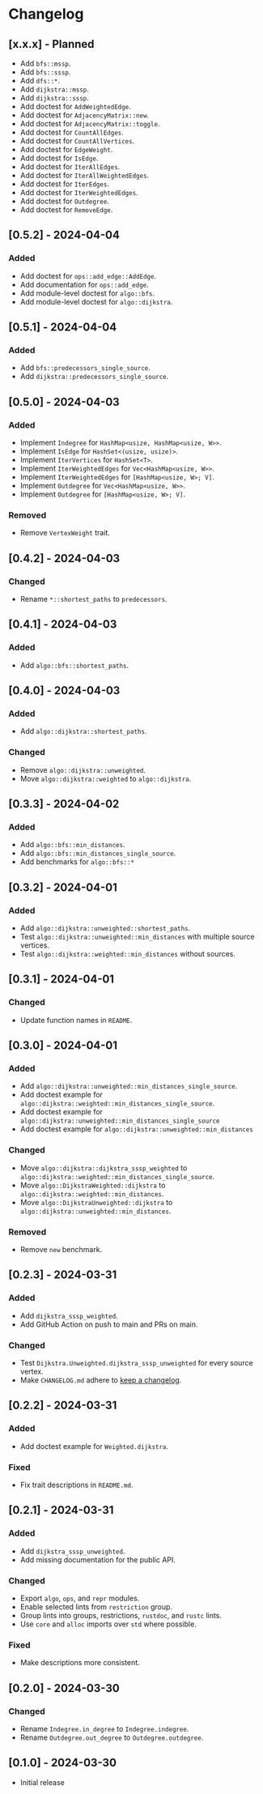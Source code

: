 # Changelog

## [x.x.x] - Planned

- Add `bfs::mssp`.
- Add `bfs::sssp`.
- Add `dfs::*`.
- Add `dijkstra::mssp`.
- Add `dijkstra::sssp`.
- Add doctest for `AddWeightedEdge`.
- Add doctest for `AdjacencyMatrix::new`.
- Add doctest for `AdjacencyMatrix::toggle`.
- Add doctest for `CountAllEdges`.
- Add doctest for `CountAllVertices`.
- Add doctest for `EdgeWeight`.
- Add doctest for `IsEdge`.
- Add doctest for `IterAllEdges`.
- Add doctest for `IterAllWeightedEdges`.
- Add doctest for `IterEdges`.
- Add doctest for `IterWeightedEdges`.
- Add doctest for `Outdegree`.
- Add doctest for `RemoveEdge`.

## [0.5.2] - 2024-04-04

### Added

- Add doctest for `ops::add_edge::AddEdge`.
- Add documentation for `ops::add_edge`.
- Add module-level doctest for `algo::bfs`.
- Add module-level doctest for `algo::dijkstra`.

## [0.5.1] - 2024-04-04

### Added

- Add `bfs::predecessors_single_source`.
- Add `dijkstra::predecessors_single_source`.

## [0.5.0] - 2024-04-03

### Added

- Implement `Indegree` for `HashMap<usize, HashMap<usize, W>>`.
- Implement `IsEdge` for `HashSet<(usize, usize)>`.
- Implement `IterVertices` for `HashSet<T>`.
- Implement `IterWeightedEdges` for `Vec<HashMap<usize, W>>`.
- Implement `IterWeightedEdges` for `[HashMap<usize, W>; V]`.
- Implement `Outdegree` for `Vec<HashMap<usize, W>>`.
- Implement `Outdegree` for `[HashMap<usize, W>; V]`.

### Removed

- Remove `VertexWeight` trait.

## [0.4.2] - 2024-04-03

### Changed

- Rename `*::shortest_paths` to `predecessors`.

## [0.4.1] - 2024-04-03

### Added

- Add `algo::bfs::shortest_paths`.

## [0.4.0] - 2024-04-03

### Added

- Add `algo::dijkstra::shortest_paths`.

### Changed

- Remove `algo::dijkstra::unweighted`.
- Move `algo::dijkstra::weighted` to `algo::dijkstra`.

## [0.3.3] - 2024-04-02

### Added

- Add `algo::bfs::min_distances`.
- Add `algo::bfs::min_distances_single_source`.
- Add benchmarks for `algo::bfs::*`

## [0.3.2] - 2024-04-01

### Added

- Add `algo::dijkstra::unweighted::shortest_paths`.
- Test `algo::dijkstra::unweighted::min_distances` with multiple source vertices.
- Test `algo::dijkstra::weighted::min_distances` without sources.

## [0.3.1] - 2024-04-01

### Changed

- Update function names in `README`.

## [0.3.0] - 2024-04-01

### Added

- Add `algo::dijkstra::unweighted::min_distances_single_source`.
- Add doctest example for `algo::dijkstra::weighted::min_distances_single_source`.
- Add doctest example for `algo::dijkstra::unweighted::min_distances_single_source`
- Add doctest example for `algo::dijkstra::unweighted::min_distances`

### Changed

- Move `algo::dijkstra::dijkstra_sssp_weighted` to `algo::dijkstra::weighted::min_distances_single_source`.
- Move `algo::DijkstraWeighted::dijkstra` to `algo::dijkstra::weighted::min_distances`.
- Move `algo::DijkstraUnweighted::dijkstra` to `algo::dijkstra::unweighted::min_distances`.

### Removed

- Remove `new` benchmark.

## [0.2.3] - 2024-03-31

### Added

- Add `dijkstra_sssp_weighted`.
- Add GitHub Action on push to main and PRs on main.

### Changed

- Test `Dijkstra.Unweighted.dijkstra_sssp_unweighted` for every source vertex.
- Make `CHANGELOG.md` adhere to [keep a changelog](https://keepachangelog.com/en/1.0.0/).

## [0.2.2] - 2024-03-31

### Added

- Add doctest example for `Weighted.dijkstra`.

### Fixed

- Fix trait descriptions in `README.md`.

## [0.2.1] - 2024-03-31

### Added

- Add `dijkstra_sssp_unweighted`.
- Add missing documentation for the public API.

### Changed

- Export `algo`, `ops`, and `repr` modules.
- Enable selected lints from `restriction` group.
- Group lints into groups, restrictions, `rustdoc`, and `rustc` lints.
- Use `core` and `alloc` imports over `std` where possible.

### Fixed

- Make descriptions more consistent.

## [0.2.0] - 2024-03-30

### Changed

- Rename `Indegree.in_degree` to `Indegree.indegree`.
- Rename `Outdegree.out_degree` to `Outdegree.outdegree`.

## [0.1.0] - 2024-03-30

- Initial release
